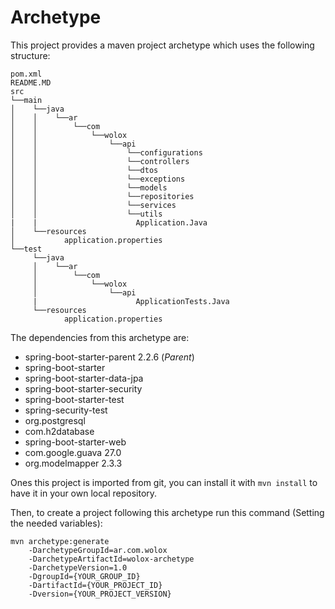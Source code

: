 # Archetype
This project provides a maven project archetype which uses the following structure:

```
pom.xml
README.MD
src
└──main
│    └──java
│    │    └──ar
│    │        └──com
│    │            └──wolox
│    │                └──api
│    │                    └──configurations
│    │                    └──controllers
│    │                    └──dtos
│    │                    └──exceptions
│    │                    └──models
│    │                    └──repositories
│    │                    └──services
│    │                    └──utils
|    |                      Application.Java
│    └──resources
│           application.properties
└──test
     └──java
     │    └──ar
     │        └──com
     │            └──wolox
     │                └──api
     |                      ApplicationTests.Java
     └──resources
            application.properties
```

The dependencies from this archetype are:

- spring-boot-starter-parent 2.2.6 (*Parent*)
- spring-boot-starter
- spring-boot-starter-data-jpa
- spring-boot-starter-security
- spring-boot-starter-test
- spring-security-test
- org.postgresql
- com.h2database
- spring-boot-starter-web
- com.google.guava 27.0
- org.modelmapper 2.3.3


Ones this project is imported from git, you can install it with `mvn install` to have it in your own local 
repository.

Then, to create a project following this archetype run this command (Setting the needed variables): 

```
mvn archetype:generate 
    -DarchetypeGroupId=ar.com.wolox 
    -DarchetypeArtifactId=wolox-archetype
    -DarchetypeVersion=1.0
    -DgroupId={YOUR_GROUP_ID}
    -DartifactId={YOUR_PROJECT_ID}
    -Dversion={YOUR_PROJECT_VERSION}
```
